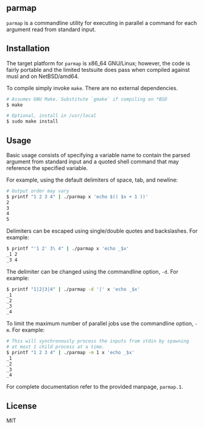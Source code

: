 parmap
---

`parmap` is a commandline utility for executing in parallel a command
for each argument read from standard input.

## Installation

The target platform for `parmap` is x86_64 GNU/Linux; however, the
code is fairly portable and the limited testsuite does pass when
compiled against musl and on NetBSD/amd64.

To compile simply invoke `make`. There are no external dependencies.

``` sh
# Assumes GNU Make. Substitute `gmake` if compiling on *BSD
$ make

# Optional, install in /usr/local
$ sudo make install
```

## Usage

Basic usage consists of specifying a variable name to contain the
parsed argument from standard input and a quoted shell command that
may reference the specified variable.

For example, using the default delimiters of space, tab, and newline:

``` sh
# Output order may vary
$ printf "1 2 3 4" | ./parmap x 'echo $(( $x + 1 ))'
2
3
4
5
```

Delimiters can be escaped using single/double quotes and
backslashes. For example:

``` sh
$ printf "'1 2' 3\ 4" | ./parmap x 'echo _$x'
_1 2
_3 4
```

The delimiter can be changed using the commandline option, `-d`. For
example:

``` sh
$ printf "1|2|3|4" | ./parmap -d '|' x 'echo _$x'
_1
_2
_3
_4
```

To limit the maximum number of parallel jobs use the commandline
option, `-m`. For example:

``` sh
# This will synchronously process the inputs from stdin by spawning
# at most 1 child process at a time.
$ printf "1 2 3 4" | ./parmap -m 1 x 'echo _$x'
_1
_2
_3
_4
```

For complete documentation refer to the provided manpage, `parmap.1`.

## License

MIT
